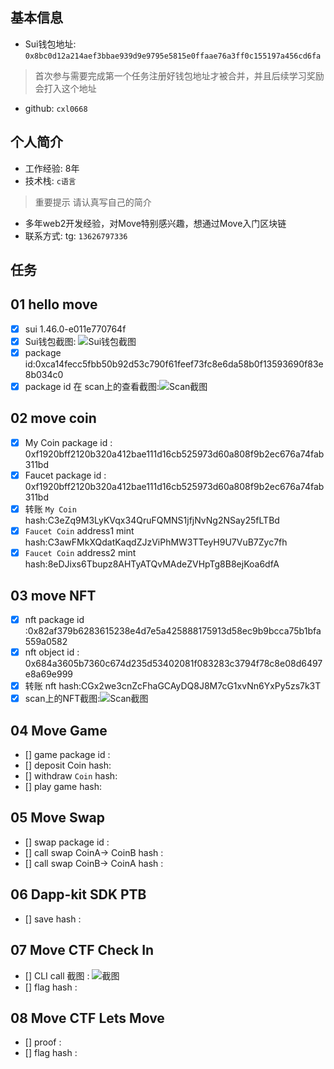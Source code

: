 ## 基本信息
- Sui钱包地址: `0x8bc0d12a214aef3bbae939d9e9795e5815e0ffaae76a3ff0c155197a456cd6fa`
> 首次参与需要完成第一个任务注册好钱包地址才被合并，并且后续学习奖励会打入这个地址
- github: `cxl0668`

## 个人简介
- 工作经验: 8年
- 技术栈: `c语言`
> 重要提示 请认真写自己的简介
- 多年web2开发经验，对Move特别感兴趣，想通过Move入门区块链
- 联系方式: tg: `13626797336` 

## 任务

##   01 hello move  
- [x] sui 1.46.0-e011e770764f
- [x] Sui钱包截图: ![Sui钱包截图](./images/cxl.png)
- [x] package id:0xca14fecc5fbb50b92d53c790f61feef73fc8e6da58b0f13593690f83e8b034c0
- [x] package id 在 scan上的查看截图:![Scan截图](./images/cxl_1.png)

##   02 move coin
- [x] My Coin package id : 0xf1920bff2120b320a412bae111d16cb525973d60a808f9b2ec676a74fab311bd
- [x] Faucet package id : 0xf1920bff2120b320a412bae111d16cb525973d60a808f9b2ec676a74fab311bd
- [x] 转账 `My Coin` hash:C3eZq9M3LyKVqx34QruFQMNS1jfjNvNg2NSay25fLTBd
- [x] `Faucet Coin` address1 mint hash:C3awFMkXQdatKaqdZJzViPhMW3TTeyH9U7VuB7Zyc7fh
- [x] `Faucet Coin` address2 mint hash:8eDJixs6Tbupz8AHTyATQvMAdeZVHpTg8B8ejKoa6dfA
##   03 move NFT
- [x] nft package id :0x82af379b6283615238e4d7e5a425888175913d58ec9b9bcca75b1bfa559a0582
- [x] nft object id : 0x684a3605b7360c674d235d53402081f083283c3794f78c8e08d6497e8a69e999
- [x] 转账 nft  hash:CGx2we3cnZcFhaGCAyDQ8J8M7cG1xvNn6YxPy5zs7k3T
- [x] scan上的NFT截图:![Scan截图](./images/task3.png)

##   04 Move Game
- [] game package id :
- [] deposit Coin hash:
- [] withdraw `Coin` hash:
- [] play game hash:

##   05 Move Swap
- [] swap package id :
- [] call swap CoinA-> CoinB  hash :
- [] call swap CoinB-> CoinA  hash :

##   06 Dapp-kit SDK PTB
- [] save hash :

##   07 Move CTF Check In
- [] CLI call 截图 : ![截图](./images/你的图片地址)
- [] flag hash :

##   08 Move CTF Lets Move
- [] proof : 
- [] flag hash :

